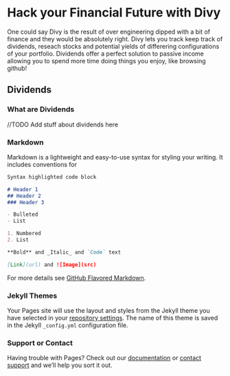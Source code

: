 # Hack your Financial Future with Divy
One could say Divy is the result of over engineering dipped with a bit of finance and they would be absolutely right. Divy lets you track keep track of dividends, reseach stocks and potential yields of differering configurations of your portfolio. Dividends offer a perfect solution to passive income allowing you to spend more time doing things you enjoy, like browsing github!
## Dividends
### What are Dividends
//TODO Add stuff about dividends here 
### Markdown

Markdown is a lightweight and easy-to-use syntax for styling your writing. It includes conventions for

```markdown
Syntax highlighted code block

# Header 1
## Header 2
### Header 3

- Bulleted
- List

1. Numbered
2. List

**Bold** and _Italic_ and `Code` text

[Link](url) and ![Image](src)
```

For more details see [GitHub Flavored Markdown](https://guides.github.com/features/mastering-markdown/).

### Jekyll Themes

Your Pages site will use the layout and styles from the Jekyll theme you have selected in your [repository settings](https://github.com/ZebrowskiM/Divy/settings). The name of this theme is saved in the Jekyll `_config.yml` configuration file.

### Support or Contact

Having trouble with Pages? Check out our [documentation](https://docs.github.com/categories/github-pages-basics/) or [contact support](https://github.com/contact) and we’ll help you sort it out.
